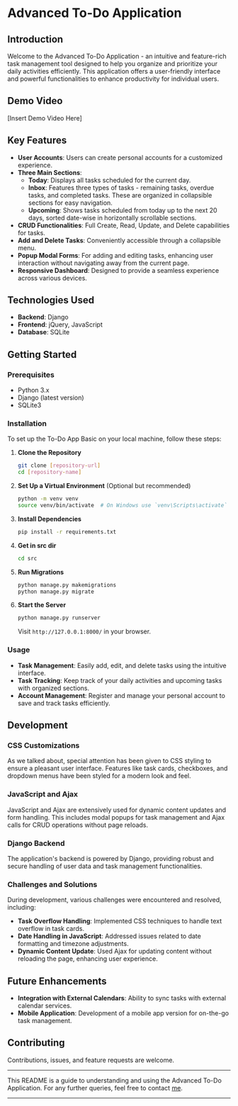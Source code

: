 # Advanced To-Do Application

## Introduction
Welcome to the Advanced To-Do Application - an intuitive and feature-rich task management tool designed to help you organize and prioritize your daily activities efficiently. This application offers a user-friendly interface and powerful functionalities to enhance productivity for individual users.

## Demo Video
[Insert Demo Video Here]

## Key Features
- **User Accounts**: Users can create personal accounts for a customized experience.
- **Three Main Sections**:
  - **Today**: Displays all tasks scheduled for the current day.
  - **Inbox**: Features three types of tasks - remaining tasks, overdue tasks, and completed tasks. These are organized in collapsible sections for easy navigation.
  - **Upcoming**: Shows tasks scheduled from today up to the next 20 days, sorted date-wise in horizontally scrollable sections.
- **CRUD Functionalities**: Full Create, Read, Update, and Delete capabilities for tasks.
- **Add and Delete Tasks**: Conveniently accessible through a collapsible menu.
- **Popup Modal Forms**: For adding and editing tasks, enhancing user interaction without navigating away from the current page.
- **Responsive Dashboard**: Designed to provide a seamless experience across various devices.

## Technologies Used
- **Backend**: Django
- **Frontend**: jQuery, JavaScript
- **Database**: SQLite


## Getting Started

### Prerequisites
- Python 3.x
- Django (latest version)
- SQLite3

### Installation

To set up the To-Do App Basic on your local machine, follow these steps:

1. **Clone the Repository**
   ```bash
   git clone [repository-url]
   cd [repository-name]
   ```

2. **Set Up a Virtual Environment** (Optional but recommended)
   ```bash
   python -m venv venv
   source venv/bin/activate  # On Windows use `venv\Scripts\activate`
   ```

3. **Install Dependencies**
   ```bash
   pip install -r requirements.txt
   ```

4. **Get in src dir**
   ```bash
   cd src
   ```

5. **Run Migrations**
   ```bash
   python manage.py makemigrations
   python manage.py migrate
   ```

6. **Start the Server**
   ```bash
   python manage.py runserver
   ```

   Visit `http://127.0.0.1:8000/` in your browser.

### Usage
- **Task Management**: Easily add, edit, and delete tasks using the intuitive interface.
- **Task Tracking**: Keep track of your daily activities and upcoming tasks with organized sections.
- **Account Management**: Register and manage your personal account to save and track tasks efficiently.

## Development

### CSS Customizations
As we talked about, special attention has been given to CSS styling to ensure a pleasant user interface. Features like task cards, checkboxes, and dropdown menus have been styled for a modern look and feel.

### JavaScript and Ajax
JavaScript and Ajax are extensively used for dynamic content updates and form handling. This includes modal popups for task management and Ajax calls for CRUD operations without page reloads.

### Django Backend
The application's backend is powered by Django, providing robust and secure handling of user data and task management functionalities.

### Challenges and Solutions
During development, various challenges were encountered and resolved, including:
- **Task Overflow Handling**: Implemented CSS techniques to handle text overflow in task cards.
- **Date Handling in JavaScript**: Addressed issues related to date formatting and timezone adjustments.
- **Dynamic Content Update**: Used Ajax for updating content without reloading the page, enhancing user experience.

## Future Enhancements
- **Integration with External Calendars**: Ability to sync tasks with external calendar services.
- **Mobile Application**: Development of a mobile app version for on-the-go task management.

## Contributing
Contributions, issues, and feature requests are welcome.


---

This README is a guide to understanding and using the Advanced To-Do Application. For any further queries, feel free to contact [me](https://twitter.com/johurulmaz).

---
